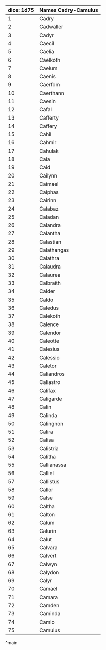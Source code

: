 | dice: 1d75 | Names Cadry-Camulus|
| ---- | ---- |
|1|Cadry|
|2|Cadwaller|
|3|Cadyr|
|4|Caecil|
|5|Caelia|
|6|Caelkoth|
|7|Caelum|
|8|Caenis|
|9|Caerfom|
|10|Caerthann|
|11|Caesin|
|12|Cafal|
|13|Cafferty|
|14|Caffery|
|15|Cahil|
|16|Cahmir|
|17|Cahulak|
|18|Caia|
|19|Caid|
|20|Cailynn|
|21|Caimael|
|22|Caiphas|
|23|Cairinn|
|24|Calabaz|
|25|Caladan|
|26|Calandra|
|27|Calantha|
|28|Calastian|
|29|Calathangas|
|30|Calathra|
|31|Calaudra|
|32|Calaurea|
|33|Calbraith|
|34|Calder|
|35|Caldo|
|36|Caledus|
|37|Calekoth|
|38|Calence|
|39|Calendor|
|40|Caleotte|
|41|Calesius|
|42|Calessio|
|43|Caletor|
|44|Caliandros|
|45|Caliastro|
|46|Califax|
|47|Caligarde|
|48|Calin|
|49|Calinda|
|50|Calingnon|
|51|Calira|
|52|Calisa|
|53|Calistria|
|54|Calitha|
|55|Callianassa|
|56|Calliel|
|57|Callistus|
|58|Callor|
|59|Calse|
|60|Caltha|
|61|Calton|
|62|Calum|
|63|Calurin|
|64|Calut|
|65|Calvara|
|66|Calvert|
|67|Calwyn|
|68|Calydon|
|69|Calyr|
|70|Camael|
|71|Camara|
|72|Camden|
|73|Caminda|
|74|Camlo|
|75|Camulus|
^main
